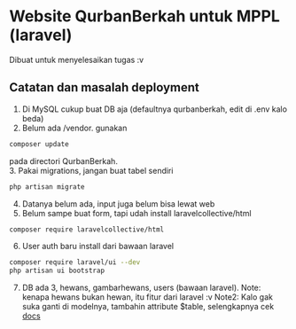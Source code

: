# Website QurbanBerkah untuk MPPL (laravel)
Dibuat untuk menyelesaikan tugas :v
## Catatan dan masalah deployment
1. Di MySQL cukup buat DB aja (defaultnya qurbanberkah, edit di .env kalo beda)
2. Belum ada /vendor. gunakan
```bash
composer update
```
pada directori QurbanBerkah.<br>
3. Pakai migrations, jangan buat tabel sendiri
```bash
php artisan migrate
```
4. Datanya belum ada, input juga belum bisa lewat web
5. Belum sampe buat form, tapi udah install laravelcollective/html
```bash
composer require laravelcollective/html
```
6. User auth baru install dari bawaan laravel
```bash
composer require laravel/ui --dev
php artisan ui bootstrap
```
7. DB ada 3, hewans, gambarhewans, users (bawaan laravel).
   Note: kenapa hewans bukan hewan, itu fitur dari laravel :v
   Note2: Kalo gak suka ganti di modelnya, tambahin attribute $table, selengkapnya cek [docs](https://laravel.com/docs/master/eloquent)
